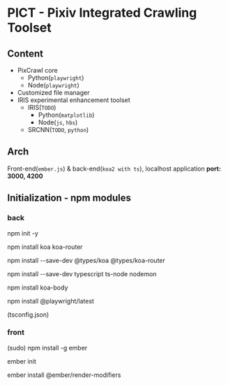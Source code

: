 # PICT - Pixiv Integrated Crawling Toolset

## Content

- PixCrawl core
  - Python(`playwright`)
  - Node(`playwright`)
- Customized file manager
- IRIS experimental enhancement toolset
  - IRIS(`TODO`)
    - Python(`matplotlib`)
    - Node(`js`, `hbs`)
  - SRCNN(`TODO`, `python`)

## Arch

Front-end(`ember.js`) & back-end(`koa2 with ts`), localhost application
**port: 3000, 4200**

## Initialization - npm modules

### back

npm init -y

npm install koa koa-router

npm install --save-dev @types/koa @types/koa-router

npm install --save-dev typescript ts-node nodemon

npm install koa-body

npm install @playwright/latest

(tsconfig.json)

### front

(sudo) npm install -g ember

ember init

ember install @ember/render-modifiers
